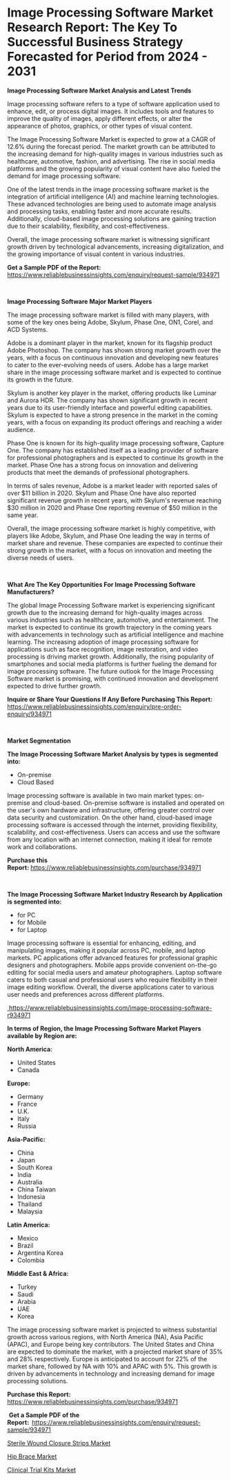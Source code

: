 <p><h1>Image Processing Software Market Research Report: The Key To Successful Business Strategy Forecasted for Period from 2024 - 2031</h1></p><p><strong>Image Processing Software Market Analysis and Latest Trends</strong></p>
<p><p>Image processing software refers to a type of software application used to enhance, edit, or process digital images. It includes tools and features to improve the quality of images, apply different effects, or alter the appearance of photos, graphics, or other types of visual content.</p><p>The Image Processing Software Market is expected to grow at a CAGR of 12.6% during the forecast period. The market growth can be attributed to the increasing demand for high-quality images in various industries such as healthcare, automotive, fashion, and advertising. The rise in social media platforms and the growing popularity of visual content have also fueled the demand for image processing software.</p><p>One of the latest trends in the image processing software market is the integration of artificial intelligence (AI) and machine learning technologies. These advanced technologies are being used to automate image analysis and processing tasks, enabling faster and more accurate results. Additionally, cloud-based image processing solutions are gaining traction due to their scalability, flexibility, and cost-effectiveness.</p><p>Overall, the image processing software market is witnessing significant growth driven by technological advancements, increasing digitalization, and the growing importance of visual content in various industries.</p></p>
<p><strong>Get a Sample PDF of the Report:&nbsp;</strong> <a href="https://www.reliablebusinessinsights.com/enquiry/request-sample/934971">https://www.reliablebusinessinsights.com/enquiry/request-sample/934971</a></p>
<p>&nbsp;</p>
<p><strong>Image Processing Software Major Market Players</strong></p>
<p><p>The image processing software market is filled with many players, with some of the key ones being Adobe, Skylum, Phase One, ON1, Corel, and ACD Systems. </p><p>Adobe is a dominant player in the market, known for its flagship product Adobe Photoshop. The company has shown strong market growth over the years, with a focus on continuous innovation and developing new features to cater to the ever-evolving needs of users. Adobe has a large market share in the image processing software market and is expected to continue its growth in the future.</p><p>Skylum is another key player in the market, offering products like Luminar and Aurora HDR. The company has shown significant growth in recent years due to its user-friendly interface and powerful editing capabilities. Skylum is expected to have a strong presence in the market in the coming years, with a focus on expanding its product offerings and reaching a wider audience.</p><p>Phase One is known for its high-quality image processing software, Capture One. The company has established itself as a leading provider of software for professional photographers and is expected to continue its growth in the market. Phase One has a strong focus on innovation and delivering products that meet the demands of professional photographers.</p><p>In terms of sales revenue, Adobe is a market leader with reported sales of over $11 billion in 2020. Skylum and Phase One have also reported significant revenue growth in recent years, with Skylum's revenue reaching $30 million in 2020 and Phase One reporting revenue of $50 million in the same year.</p><p>Overall, the image processing software market is highly competitive, with players like Adobe, Skylum, and Phase One leading the way in terms of market share and revenue. These companies are expected to continue their strong growth in the market, with a focus on innovation and meeting the diverse needs of users.</p></p>
<p>&nbsp;</p>
<p><strong>What Are The Key Opportunities For Image Processing Software Manufacturers?</strong></p>
<p><p>The global Image Processing Software market is experiencing significant growth due to the increasing demand for high-quality images across various industries such as healthcare, automotive, and entertainment. The market is expected to continue its growth trajectory in the coming years with advancements in technology such as artificial intelligence and machine learning. The increasing adoption of image processing software for applications such as face recognition, image restoration, and video processing is driving market growth. Additionally, the rising popularity of smartphones and social media platforms is further fueling the demand for image processing software. The future outlook for the Image Processing Software market is promising, with continued innovation and development expected to drive further growth.</p></p>
<p><strong>Inquire or Share Your Questions If Any Before Purchasing This Report:</strong> <a href="https://www.reliablebusinessinsights.com/enquiry/pre-order-enquiry/934971">https://www.reliablebusinessinsights.com/enquiry/pre-order-enquiry/934971</a></p>
<p>&nbsp;</p>
<p><strong>Market Segmentation</strong></p>
<p><strong>The Image Processing Software Market Analysis by types is segmented into:</strong></p>
<p><ul><li>On-premise</li><li>Cloud Based</li></ul></p>
<p><p>Image processing software is available in two main market types: on-premise and cloud-based. On-premise software is installed and operated on the user's own hardware and infrastructure, offering greater control over data security and customization. On the other hand, cloud-based image processing software is accessed through the internet, providing flexibility, scalability, and cost-effectiveness. Users can access and use the software from any location with an internet connection, making it ideal for remote work and collaborations.</p></p>
<p><strong>Purchase this Report:&nbsp;</strong><a href="https://www.reliablebusinessinsights.com/purchase/934971">https://www.reliablebusinessinsights.com/purchase/934971</a></p>
<p>&nbsp;</p>
<p><strong>The Image Processing Software Market Industry Research by Application is segmented into:</strong></p>
<p><ul><li>for PC</li><li>for Mobile</li><li>for Laptop</li></ul></p>
<p><p>Image processing software is essential for enhancing, editing, and manipulating images, making it popular across PC, mobile, and laptop markets. PC applications offer advanced features for professional graphic designers and photographers. Mobile apps provide convenient on-the-go editing for social media users and amateur photographers. Laptop software caters to both casual and professional users who require flexibility in their image editing workflow. Overall, the diverse applications cater to various user needs and preferences across different platforms.</p></p>
<p><a href="https://www.reliablebusinessinsights.com/image-processing-software-r934971">&nbsp;https://www.reliablebusinessinsights.com/image-processing-software-r934971</a></p>
<p><strong>In terms of Region, the Image Processing Software Market Players available by Region are:</strong></p>
<p>
    <p> <strong> North America: </strong>
        <ul>
            <li>United States</li>
            <li>Canada</li>
        </ul>
        </p> 
    <p> <strong> Europe: </strong>
        <ul>
            <li>Germany</li>
            <li>France</li>
            <li>U.K.</li>
            <li>Italy</li>
            <li>Russia</li>
        </ul>
        </p> 
    <p> <strong> Asia-Pacific: </strong>
        <ul>
            <li>China</li>
            <li>Japan</li>
            <li>South Korea</li>
            <li>India</li>
            <li>Australia</li>
            <li>China Taiwan</li>
            <li>Indonesia</li>
            <li>Thailand</li>
            <li>Malaysia</li>
        </ul>
        </p> 
    <p> <strong> Latin America: </strong>
        <ul>
            <li>Mexico</li>
            <li>Brazil</li>
            <li>Argentina Korea</li>
            <li>Colombia</li>
        </ul>
        </p> 
    <p> <strong> Middle East & Africa: </strong>
        <ul>
            <li>Turkey</li>
            <li>Saudi</li>
            <li>Arabia</li>
            <li>UAE</li>
            <li>Korea</li>
        </ul>
    </p>
    </p>
<p><p>The image processing software market is projected to witness substantial growth across various regions, with North America (NA), Asia Pacific (APAC), and Europe being key contributors. The United States and China are expected to dominate the market, with a projected market share of 35% and 28% respectively. Europe is anticipated to account for 22% of the market share, followed by NA with 10% and APAC with 5%. This growth is driven by advancements in technology and increasing demand for image processing solutions.</p></p>
<p><strong>Purchase this Report: </strong><a href="https://www.reliablebusinessinsights.com/purchase/934971">https://www.reliablebusinessinsights.com/purchase/934971</a></p>
<p>&nbsp;<strong>Get a Sample PDF of the Report:&nbsp;&nbsp;</strong><a href="https://www.reliablebusinessinsights.com/enquiry/request-sample/934971">https://www.reliablebusinessinsights.com/enquiry/request-sample/934971</a></p>
<p><strong></strong></p>
<p><p><a href="https://github.com/NaomieConner2023/Market-Research-Report-List-1/blob/main/sterile-wound-closure-strips-market.md">Sterile Wound Closure Strips Market</a></p><p><a href="https://github.com/iprahimabdulrahmman/Market-Research-Report-List-1/blob/main/hip-brace-market.md">Hip Brace Market</a></p><p><a href="https://github.com/EbonyHane1955/Market-Research-Report-List-2/blob/main/clinical-trial-kits-market.md">Clinical Trial Kits Market</a></p></p>